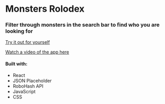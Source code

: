 # Monsters Rolodex

### Filter through monsters in the search bar to find who you are looking for

[Try it out for yourself](rachaelwhitefield.github.io/monster-rolodex/)

[Watch a video of the app here]()

#### Built with:
* React
* JSON Placeholder
* RoboHash API
* JavaScript
* CSS
